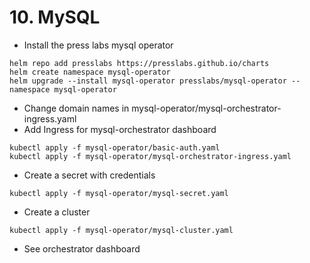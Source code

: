 # 10. MySQL

* Install the press labs mysql operator

```
helm repo add presslabs https://presslabs.github.io/charts
helm create namespace mysql-operator
helm upgrade --install mysql-operator presslabs/mysql-operator --namespace mysql-operator
```

* Change domain names in mysql-operator/mysql-orchestrator-ingress.yaml
* Add Ingress for mysql-orchestrator dashboard
```
kubectl apply -f mysql-operator/basic-auth.yaml
kubectl apply -f mysql-operator/mysql-orchestrator-ingress.yaml
```

* Create a secret with credentials

```
kubectl apply -f mysql-operator/mysql-secret.yaml
```

* Create a cluster

```
kubectl apply -f mysql-operator/mysql-cluster.yaml
```

* See orchestrator dashboard
